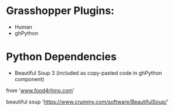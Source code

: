 # Grasshopper Plugins:

- Human
- ghPython

# Python Dependencies

- Beautiful Soup 3 (included as copy-pasted code in ghPython component)

from 'www.food4rhino.com'

beautiful soup 'https://www.crummy.com/software/BeautifulSoup/'
